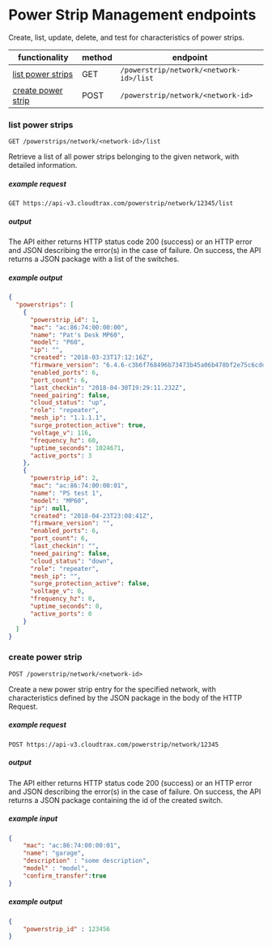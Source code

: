 # Power Strip Management endpoints

Create, list, update, delete, and test for characteristics of power strips.

functionality | method | endpoint
--- | --- | ---
[list power strips](#list-powerstrips) | GET | `/powerstrip/network/<network-id>/list`
[create power strip](#create-powerstrip) | POST | `/powerstrip/network/<network-id>`


 <a name="list-powerstrips"></a>
### list power strips

`GET /powerstrips/network/<network-id>/list`

Retrieve a list of all power strips belonging to the given network, with detailed information.

##### example request
`GET https://api-v3.cloudtrax.com/powerstrip/network/12345/list`

##### output

The API either returns HTTP status code 200 (success) or an HTTP error and JSON describing the error(s) in the case of failure. On success, the API returns a JSON package with a list of the switches.

##### example output

````json
{
  "powerstrips": [
    {
      "powerstrip_id": 1,
      "mac": "ac:86:74:00:00:00",
      "name": "Pat's Desk MP60",
      "model": "P60",
      "ip": "",
      "created": "2018-03-23T17:12:16Z",
      "firmware_version": "6.4.6-c3b6f768496b73473b45a06b478bf2e75c6cdd5e",
      "enabled_ports": 6,
      "port_count": 6,
      "last_checkin": "2018-04-30T19:29:11.232Z",
      "need_pairing": false,
      "cloud_status": "up",
      "role": "repeater",
      "mesh_ip": "1.1.1.1",
      "surge_protection_active": true,
      "voltage_v": 116,
      "frequency_hz": 60,
      "uptime_seconds": 1024671,
      "active_ports": 3
    },
    {
      "powerstrip_id": 2,
      "mac": "ac:86:74:00:00:01",
      "name": "PS test 1",
      "model": "MP60",
      "ip": null,
      "created": "2018-04-23T23:08:41Z",
      "firmware_version": "",
      "enabled_ports": 6,
      "port_count": 6,
      "last_checkin": "",
      "need_pairing": false,
      "cloud_status": "down",
      "role": "repeater",
      "mesh_ip": "",
      "surge_protection_active": false,
      "voltage_v": 0,
      "frequency_hz": 0,
      "uptime_seconds": 0,
      "active_ports": 0
    }
  ]
}
````

 <a name="create-powerstrip"></a>
### create power strip
`POST /powerstrip/network/<network-id>`

Create a new power strip entry for the specified network, with characteristics defined by the JSON package in the body of the HTTP Request.

##### example request
`POST https://api-v3.cloudtrax.com/powerstrip/network/12345`

##### output

The API either returns HTTP status code 200 (success) or an HTTP error and JSON describing the error(s) in the case of failure. On success, the API returns a JSON package containing the id of the created switch.

##### example input

````json
{
    "mac": "ac:86:74:00:00:01",
    "name": "garage",
    "description" : "some description",
    "model" : "model",
    "confirm_transfer":true
}
````

##### example output
````json
{
 	"powerstrip_id" : 123456
}
````
